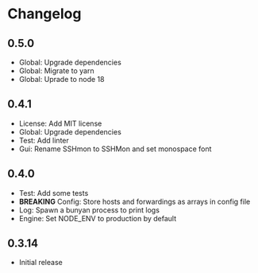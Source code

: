 # Changelog

## 0.5.0

- Global: Upgrade dependencies
- Global: Migrate to yarn
- Global: Uprade to node 18

## 0.4.1

- License: Add MIT license
- Global: Upgrade dependencies
- Test: Add linter
- Gui: Rename SSHmon to SSHMon and set monospace font

## 0.4.0

- Test: Add some tests
- **BREAKING** Config: Store hosts and forwardings as arrays in config file
- Log: Spawn a bunyan process to print logs
- Engine: Set NODE_ENV to production by default

## 0.3.14

- Initial release
